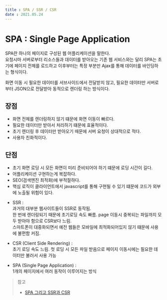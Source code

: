 ```yaml
---
title : SPA / SSR / CSR
date : 2021.05.24
---
```



# SPA : Single Page Application
SPA란 하나의 페이지로 구성된 웹 어플리케이션을 말한다.  
요청시마 서버로부터 리소스들과 데이터를 받아오는 기존 웹 서비스와는 달리 SPA는 초기에 페이지 전체를 로드하고 이후부터는 특정 부분만 Ajax를 통해 데이터를 바인딩하는 형식이다.

화면 이동 시 필요한 데이터를 서브사이드에서 전달받지 않고, 필요한 데이터만
서버로부터 JSON으로 전달받아 동적으로 렌더링 하는 방식이다.

## 장점
- 화면 전체를 렌더링하지 않기 떄문에 화면 이동이 빠르다.
- 필요한 데이터만 받아서 처리하기 떄문에 효율적이다.
- 초기 렌더링 후 데이터만 받아오기 때문에 서버 요청이 상대적으로 적다.
- 사용자 친화적이다.

## 단점
- 초기 화면 로딩 시 모든 화면이 미리 준비되어야 하기 떄문에 로딩 시간이 길다.
- 어플리케이션 구현하는게 복잡하다.
- SEO(검색엔진 최적화)에 부적절하다.
- 핵심 로직이 클라이언트에서 javascript를 통해 구현될 수 있기 떄문에 코드가 외부에 노출될 위험이 있다.


* SSR :   
  과거의 대부분 웹사이트들이 SSR로 동작됨.  
  한 번에 렌더링되기 때문에 초기로딩 속도 빠름. page 이동시 중복되는 파일까지 모두 받아야 함으로 CSR보다 느림.  
  스마트폰이 대중화되면서 예전 웹들은 모바일에 최적화되어있지 않기 떄문에 사용에 불편함 커짐.

* CSR (Client Side Rendering) :   
  초기 로딩 속도 느림. 첫 로딩 시 모든 파일 받음으로 페이지 이동시에는 필요한 데이터만 불러서 사용 가능

* SPA (Single Page Application) :   
  1개의 페이지에서 여러 동작이 이루어지는 방식

> 참고
> * [SPA 그리고 SSR과 CSR](https://velog.io/@ru_bryunak/SPA-%EC%82%AC%EC%9A%A9%EC%97%90%EC%84%9C%EC%9D%98-SSR%EA%B3%BC-CSR)
